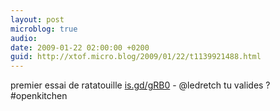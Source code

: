 ```yaml
---
layout: post
microblog: true
audio: 
date: 2009-01-22 02:00:00 +0200
guid: http://xtof.micro.blog/2009/01/22/t1139921488.html
---
```

premier essai de ratatouille [is.gd/gRB0](http://is.gd/gRB0) - @ledretch tu valides ? #openkitchen
